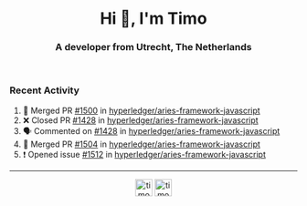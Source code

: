 <h1 align="center">Hi 👋, I'm Timo</h1>
<h3 align="center">A developer from Utrecht, The Netherlands</h3>
<br/>
<!-- https://github.com/rahuldkjain/github-profile-readme-generator --!>

<!--  <p align="left"><img src="https://github-readme-stats.vercel.app/api?username=timoglastra&show_icons=true&count_private=true&" alt="timoglastra" /></p> --!>

<!--
Github language stats
<p align="left"><img src="https://github-readme-stats.vercel.app/api/top-langs/?username=timoglastra&layout=compact" alt="timoglastra" /><p>
-->

<!-- Codestats language stats -->
<!-- <p align="left"><img src="https://codestats-readme.vercel.app/api/top-langs/?username=timoglastra&layout=compact&language_count=12" alt="timoglastra" /><p>    --!>
  
<h3>Recent Activity</h3>

<!--START_SECTION:activity-->
1. 🎉 Merged PR [#1500](https://github.com/hyperledger/aries-framework-javascript/pull/1500) in [hyperledger/aries-framework-javascript](https://github.com/hyperledger/aries-framework-javascript)
2. ❌ Closed PR [#1428](https://github.com/hyperledger/aries-framework-javascript/pull/1428) in [hyperledger/aries-framework-javascript](https://github.com/hyperledger/aries-framework-javascript)
3. 🗣 Commented on [#1428](https://github.com/hyperledger/aries-framework-javascript/pull/1428#issuecomment-1645537619) in [hyperledger/aries-framework-javascript](https://github.com/hyperledger/aries-framework-javascript)
4. 🎉 Merged PR [#1504](https://github.com/hyperledger/aries-framework-javascript/pull/1504) in [hyperledger/aries-framework-javascript](https://github.com/hyperledger/aries-framework-javascript)
5. ❗ Opened issue [#1512](https://github.com/hyperledger/aries-framework-javascript/issues/1512) in [hyperledger/aries-framework-javascript](https://github.com/hyperledger/aries-framework-javascript)
<!--END_SECTION:activity-->

---

<p align="center">
<a href="https://twitter.com/timoglastra" target="blank"><img align="center" src="https://cdn.jsdelivr.net/npm/simple-icons@3.0.1/icons/twitter.svg" alt="timoglastra" height="30" width="30" /></a>
<a href="https://linkedin.com/in/timoglastra" target="blank"><img align="center" src="https://cdn.jsdelivr.net/npm/simple-icons@3.0.1/icons/linkedin.svg" alt="timoglastra" height="30" width="30" /></a>
</p>




